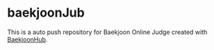 # baekjoonJub
This is a auto push repository for Baekjoon Online Judge created with [BaekjoonHub](https://github.com/BaekjoonHub/BaekjoonHub).

